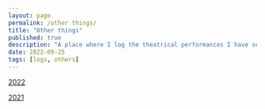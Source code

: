 ```yaml
---
layout: page
permalink: /other things/
title: "Other things"
published: true
description: "A place where I log the theatrical performances I have seen and books I have read."
date: 2022-09-25
tags: [logs, others]
---
```


[2022](/2022/)

[2021](/2021/)
